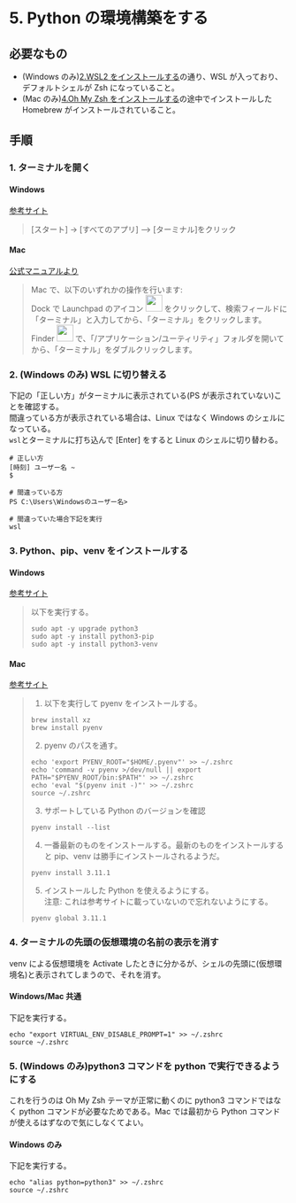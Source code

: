 # 5. Python の環境構築をする

## 必要なもの

- (Windows のみ)[2.WSL2 をインストールする](<./2.(Windowsのみ)WSL2をインストールする.md>)の通り、WSL が入っており、デフォルトシェルが Zsh になっていること。
- (Mac のみ)[4.Oh My Zsh をインストールする](<./4.Oh My Zshをインストールする.md>)の途中でインストールした Homebrew がインストールされていること。

## 手順

### 1. ターミナルを開く

#### Windows

[参考サイト](https://kb.seeck.jp/archives/20593)

> [スタート] -> [すべてのアプリ] –> [ターミナル]をクリック

#### Mac

[公式マニュアルより](https://support.apple.com/ja-jp/guide/terminal/apd5265185d-f365-44cb-8b09-71a064a42125/mac)

> Mac で、以下のいずれかの操作を行います:  
> Dock で Launchpad のアイコン <img src="https://help.apple.com/assets/63D8162D4F5E9E311D0CFA28/63D816334F5E9E311D0CFA30/ja_JP/a1f94c9ca0de21571b88a8bf9aef36b8.png" alt="" height="30" width="30" originalimagename="SharedGlobalArt/AppIconTopic_Launchpad.png"> をクリックして、検索フィールドに「ターミナル」と入力してから、「ターミナル」をクリックします。  
> Finder <img src="https://help.apple.com/assets/63D8162D4F5E9E311D0CFA28/63D816334F5E9E311D0CFA30/ja_JP/058e4af8e726290f491044219d2eee73.png" alt="" height="30" width="30" originalimagename="SharedGlobalArt/AppIconTopic_Finder.png"> で、「/アプリケーション/ユーティリティ」フォルダを開いてから、「ターミナル」をダブルクリックします。

### 2. (Windows のみ) WSL に切り替える

下記の「正しい方」がターミナルに表示されている(PS が表示されていない)ことを確認する。  
間違っている方が表示されている場合は、Linux ではなく Windows のシェルになっている。  
`wsl`とターミナルに打ち込んで [Enter] をすると Linux のシェルに切り替わる。

```shell
# 正しい方
[時刻] ユーザー名 ~
$

# 間違っている方
PS C:\Users\Windowsのユーザー名>

# 間違っていた場合下記を実行
wsl
```

### 3. Python、pip、venv をインストールする

#### Windows

[参考サイト](https://learn.microsoft.com/ja-jp/windows/python/web-frameworks)

> 以下を実行する。
>
> ```shell
> sudo apt -y upgrade python3
> sudo apt -y install python3-pip
> sudo apt -y install python3-venv
> ```

#### Mac

[参考サイト](https://zenn.dev/sion_pn/articles/d0f9e45716cabb)

> 1. 以下を実行して pyenv をインストールする。
>
> ```shell
> brew install xz
> brew install pyenv
> ```
>
> 2. pyenv のパスを通す。
>
> ```shell
> echo 'export PYENV_ROOT="$HOME/.pyenv"' >> ~/.zshrc
> echo 'command -v pyenv >/dev/null || export PATH="$PYENV_ROOT/bin:$PATH"' >> ~/.zshrc
> echo 'eval "$(pyenv init -)"' >> ~/.zshrc
> source ~/.zshrc
> ```
>
> 3.  サポートしている Python のバージョンを確認
>
> ```shell
> pyenv install --list
> ```
>
> 4. 一番最新のものをインストールする。最新のものをインストールすると pip、venv は勝手にインストールされるようだ。
>
> ```shell
> pyenv install 3.11.1
> ```
>
> 5. インストールした Python を使えるようにする。  
>    注意: これは参考サイトに載っていないので忘れないようにする。
>
> ```shell
> pyenv global 3.11.1
> ```

### 4. ターミナルの先頭の仮想環境の名前の表示を消す

venv による仮想環境を Activate したときに分かるが、シェルの先頭に(仮想環境名)と表示されてしまうので、それを消す。

#### Windows/Mac 共通

下記を実行する。

```shell
echo "export VIRTUAL_ENV_DISABLE_PROMPT=1" >> ~/.zshrc
source ~/.zshrc
```

### 5. (Windows のみ)python3 コマンドを python で実行できるようにする

これを行うのは Oh My Zsh テーマが正常に動くのに python3 コマンドではなく python コマンドが必要なためである。Mac では最初から Python コマンドが使えるはずなので気にしなくてよい。

#### Windows のみ

下記を実行する。

```shell
echo "alias python=python3" >> ~/.zshrc
source ~/.zshrc
```
